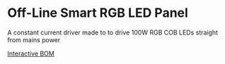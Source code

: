 # Off-Line Smart RGB LED Panel
A constant current driver made to to drive 100W RGB COB LEDs straight from mains power

[Interactive BOM](https://htmlpreview.github.io/?https://github.com/wszeto9/Off-Line-Smart-RGBCCT-LED-Panel/blob/main/ibom.html)
